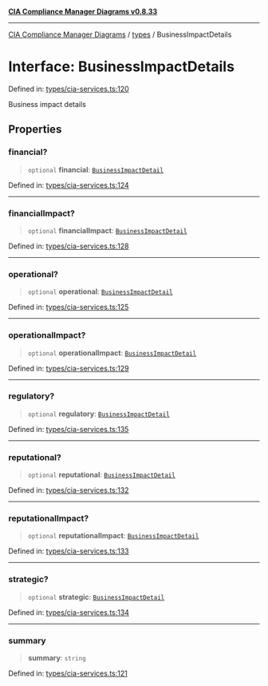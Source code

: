 [**CIA Compliance Manager Diagrams v0.8.33**](../../README.md)

***

[CIA Compliance Manager Diagrams](../../modules.md) / [types](../README.md) / BusinessImpactDetails

# Interface: BusinessImpactDetails

Defined in: [types/cia-services.ts:120](https://github.com/Hack23/cia-compliance-manager/blob/1f4f2c51bc48d917eff1eb43881cee05d381f406/src/types/cia-services.ts#L120)

Business impact details

## Properties

### financial?

> `optional` **financial**: [`BusinessImpactDetail`](BusinessImpactDetail.md)

Defined in: [types/cia-services.ts:124](https://github.com/Hack23/cia-compliance-manager/blob/1f4f2c51bc48d917eff1eb43881cee05d381f406/src/types/cia-services.ts#L124)

***

### financialImpact?

> `optional` **financialImpact**: [`BusinessImpactDetail`](BusinessImpactDetail.md)

Defined in: [types/cia-services.ts:128](https://github.com/Hack23/cia-compliance-manager/blob/1f4f2c51bc48d917eff1eb43881cee05d381f406/src/types/cia-services.ts#L128)

***

### operational?

> `optional` **operational**: [`BusinessImpactDetail`](BusinessImpactDetail.md)

Defined in: [types/cia-services.ts:125](https://github.com/Hack23/cia-compliance-manager/blob/1f4f2c51bc48d917eff1eb43881cee05d381f406/src/types/cia-services.ts#L125)

***

### operationalImpact?

> `optional` **operationalImpact**: [`BusinessImpactDetail`](BusinessImpactDetail.md)

Defined in: [types/cia-services.ts:129](https://github.com/Hack23/cia-compliance-manager/blob/1f4f2c51bc48d917eff1eb43881cee05d381f406/src/types/cia-services.ts#L129)

***

### regulatory?

> `optional` **regulatory**: [`BusinessImpactDetail`](BusinessImpactDetail.md)

Defined in: [types/cia-services.ts:135](https://github.com/Hack23/cia-compliance-manager/blob/1f4f2c51bc48d917eff1eb43881cee05d381f406/src/types/cia-services.ts#L135)

***

### reputational?

> `optional` **reputational**: [`BusinessImpactDetail`](BusinessImpactDetail.md)

Defined in: [types/cia-services.ts:132](https://github.com/Hack23/cia-compliance-manager/blob/1f4f2c51bc48d917eff1eb43881cee05d381f406/src/types/cia-services.ts#L132)

***

### reputationalImpact?

> `optional` **reputationalImpact**: [`BusinessImpactDetail`](BusinessImpactDetail.md)

Defined in: [types/cia-services.ts:133](https://github.com/Hack23/cia-compliance-manager/blob/1f4f2c51bc48d917eff1eb43881cee05d381f406/src/types/cia-services.ts#L133)

***

### strategic?

> `optional` **strategic**: [`BusinessImpactDetail`](BusinessImpactDetail.md)

Defined in: [types/cia-services.ts:134](https://github.com/Hack23/cia-compliance-manager/blob/1f4f2c51bc48d917eff1eb43881cee05d381f406/src/types/cia-services.ts#L134)

***

### summary

> **summary**: `string`

Defined in: [types/cia-services.ts:121](https://github.com/Hack23/cia-compliance-manager/blob/1f4f2c51bc48d917eff1eb43881cee05d381f406/src/types/cia-services.ts#L121)
